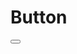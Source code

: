 # Button

<script setup>
import Button from '../.vitepress/components/Button.vue'
</script>

<Showcase title="button" >
  <Button />
</Showcase>
